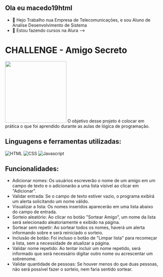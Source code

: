 ## Ola eu macedo19html
- 🔭 Hejo Trabalho nua Empresa de Telecomunicações, e sou Aluno de Analise Desenvolvimento de Sistema
- 🌱 Estou fazendo cursos na Alura
-->
# CHALLENGE - Amigo Secreto
<img src='https://tenor.com/pt-BR/view/kitten-cat-typing-typing-cat-thank-goodness-gif-16601149.gif' width="200"/>
O objetivo desse projeto é colocar em prática o que foi aprendido durante as aulas de lógica de programação.

## Linguagens e ferramentas utilizadas:
![HTML](https://img.shields.io/badge/HTML-gray?logo=html5&logoColor=%23E34F26)
![CSS](https://img.shields.io/badge/CSS-gray?logo=css&logoColor=%23663399)
![Javascript](https://img.shields.io/badge/Javascript-gray?logo=javascript&logoColor=%23F7DF1E)

##

## Funcionalidades:
<ul>
<li>Adicionar nomes: Os usuários escreverão o nome de um amigo em um campo de texto e o adicionarão a uma lista visível ao clicar em "Adicionar".</li>
<li>Validar entrada: Se o campo de texto estiver vazio, o programa exibirá um alerta solicitando um nome válido.</li>
<li>Visualizar a lista: Os nomes inseridos aparecerão em uma lista abaixo do campo de entrada.</li>
<li>Sorteio aleatório: Ao clicar no botão "Sortear Amigo", um nome da lista será selecionado aleatoriamente e exibido na página.</li>
<li>Sortear sem repetir: Ao sortear todos os nomes, haverá um alerta informando sobre e será reiniciado o sorteio.</li>
<li>Inclusão de botão: Foi incluso o botão de "Limpar lista" para recomeçar a lista, sem a necessidade de atualizar a página.</li>
<li>Validar nome repetido: Ao tentar incluir um nome repetido, será informado que será necessário digitar outro nome ou acrescentar um sobrenome.</li>
<li>Validar quantidade de pessoas: Se houver menos do que duas pessoas, não será possível fazer o sorteio, nem faria sentido sortear.</li></ul>



